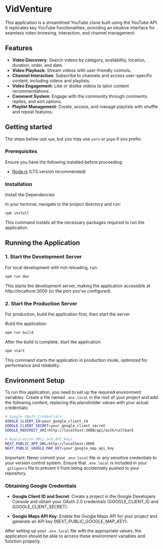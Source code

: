 # VidVenture

This application is a streamlined YouTube clone built using the YouTube API. It replicates key YouTube functionalities, providing an intuitive interface for seamless video browsing, interaction, and channel management.

## Features

- **Video Discovery**: Search videos by category, availability, location, duration, order, and date.
- **Video Playback**: Stream videos with user-friendly controls.
- **Channel Interaction**: Subscribe to channels and access user-specific content, including videos and playlists.
- **Video Engagement**: Like or dislike videos to tailor content recommendations.
- **Comment System**: Engage with the community through comments, replies, and sort options.
- **Playlist Management**: Create, access, and manage playlists with shuffle and repeat features.

## Getting started

The steps below use `npm`, but you may use `yarn` or `pnpm` if you prefer.

### Prerequisites

Ensure you have the following installed before proceeding:

- [Node.js](https://nodejs.org/) (LTS version recommended)

### Installation

Install the Dependencies

In your terminal, navigate to the project directory and run:

```bash
npm install
```

This command installs all the necessary packages required to run the application.

## Running the Application

### 1. Start the Development Server

For local development with hot-reloading, run:

```bash
npm run dev
```

This starts the development server, making the application accessible at http://localhost:3000 (or the port you've configured).

### 2. Start the Production Server

For production, build the application first, then start the server

Build the application:

```bash
npm run build
```

After the build is complete, start the application:

```bash
npm start
```

This command starts the application in production mode, optimized for performance and reliability.

## Environment Setup

To run this application, you need to set up the required environment variables. Create a file named `.env.local` in the root of your project and add the following content, replacing the placeholder values with your actual credentials:

```bash
# Google OAuth Credentials
GOOGLE_CLIENT_ID=your_google_client_id
GOOGLE_CLIENT_SECRET=your_google_client_secret
GOOGLE_REDIRECT_URI=http://localhost:3000/api/auth/callback

# Application URLs and API Keys
NEXT_PUBLIC_APP_URL=http://localhost:3000
NEXT_PUBLIC_GOOGLE_MAP_KEY=your_google_map_api_key
```

Important: Never commit your `.env.local` file or any sensitive credentials to your version control system. Ensure that `.env.local` is included in your `.gitignore` file to prevent it from being accidentally pushed to your repository.

### Obtaining Google Credentials

- **Google Client ID and Secret**: Create a project in the Google Developers Console and obtain your OAuth 2.0 credentials (GOOGLE_CLIENT_ID and GOOGLE_CLIENT_SECRET).

- **Google Maps API Key**: Enable the Google Maps API for your project and generate an API key (NEXT_PUBLIC_GOOGLE_MAP_KEY).

After setting up your `.env.local` file with the appropriate values, the application should be able to access these environment variables and function properly.
